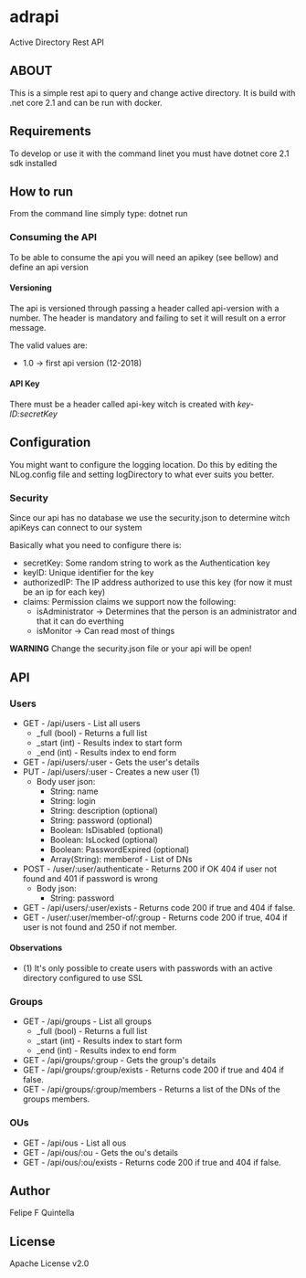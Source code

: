 # adrapi
Active Directory Rest API

## ABOUT
This is a simple rest api to query and change active directory. It is build with .net core 2.1 and can be run with docker. 

## Requirements 

To develop or use it with the command linet you must have dotnet core 2.1 sdk installed

## How to run 

From the command line simply type: dotnet run

### Consuming the API

To be able to consume the api you will need an apikey (see bellow) and define an api version 

#### Versioning 

The api is versioned through passing a header called api-version with a number. The header is mandatory and failing to set it will result on a error message.

The valid values are:
 - 1.0 -> first api version (12-2018)
 
#### API Key

 There must be a header called api-key witch is created with *key-ID:secretKey* 

## Configuration

You might want to configure the logging location. Do this by editing the NLog.config file and setting logDirectory to what ever suits you better.

### Security

Since our api has no database we use the security.json to determine witch apiKeys can connect to our system

Basically what you need to configure there is: 

- secretKey: Some random string to work as the Authentication key
- keyID: Unique identifier for the key
- authorizedIP: The IP address authorized to use this key (for now it must be an ip for each key)
- claims: Permission claims we support now the following:
    - isAdministrator -> Determines that the person is an administrator and that it can do everthing 
    - isMonitor -> Can read most of things
    
**WARNING** Change the security.json file or your api will be open!    

## API

### Users

- GET - /api/users - List all users 
    - _full (bool) - Returns a full list
    - _start (int) - Results index to start form
    - _end (int) - Results index to end form
- GET - /api/users/:user - Gets the user's details  
- PUT - /api/users/:user - Creates a new user (1)  
    - Body user json:
        - String: name
        - String: login
        - String: description (optional)
        - String: password (optional)
        - Boolean: IsDisabled (optional)
        - Boolean: IsLocked (optional)
        - Boolean: PasswordExpired (optional)
        - Array(String): memberof - List of DNs
- POST - /user/:user/authenticate - Returns 200 if OK 404 if user not found and 401 if password is wrong
    - Body json:
        - String: password
- GET - /api/users/:user/exists - Returns code 200 if true and 404 if false.
- GET - /user/:user/member-of/:group - Returns code 200 if true, 404 if user is not found and 250 if not member.



#### Observations

* (1) It's only possible to create users with passwords with an active directory configured to use SSL

### Groups

- GET - /api/groups - List all groups
    - _full (bool) - Returns a full list
    - _start (int) - Results index to start form
    - _end (int) - Results index to end form
- GET - /api/groups/:group - Gets the group's details
- GET - /api/groups/:group/exists - Returns code 200 if true and 404 if false.
- GET - /api/groups/:group/members - Returns a list of the DNs of the groups members.

### OUs

- GET - /api/ous - List all ous
- GET - /api/ous/:ou - Gets the ou's details     
- GET - /api/ous/:ou/exists - Returns code 200 if true and 404 if false.                     
                                                   
## Author
Felipe F Quintella 

## License 
Apache License v2.0